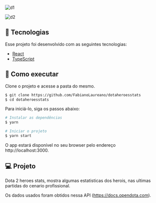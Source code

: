 ![d1](https://user-images.githubusercontent.com/5856379/126883648-7c90f41c-04a7-4b92-be7a-2a4458da98c4.jpg)

![d2](https://user-images.githubusercontent.com/5856379/126883662-aac23091-d83e-4809-b670-45e412f287bc.jpg)

## 🧪 Tecnologias

Esse projeto foi desenvolvido com as seguintes tecnologias:

- [React](https://reactjs.org)
- [TypeScript](https://www.typescriptlang.org/)

## 🚀 Como executar

Clone o projeto e acesse a pasta do mesmo.

```bash
$ git clone https://github.com/FabianoLaureano/dotaheroesstats
$ cd dotaheroesstats
```

Para iniciá-lo, siga os passos abaixo:
```bash
# Instalar as dependências
$ yarn

# Iniciar o projeto
$ yarn start
```
O app estará disponível no seu browser pelo endereço http://localhost:3000.

## 💻 Projeto

Dota 2 heroes stats, mostra algumas estatisticas dos herois, nas ultimas partidas do cenario profissional.  

Os dados usados foram obtidos nessa API (https://docs.opendota.com).
